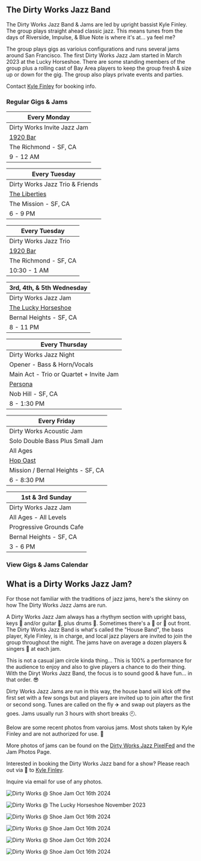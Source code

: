 <div class="container text-center">
  <h2>The Dirty Works Jazz Band</h2>
</div>

  <!-- <div class="container"> -->
 
<div class="text-center">

  <p>
  The Dirty Works Jazz Band & Jams are led by upright bassist Kyle Finley. The group plays straight ahead classic jazz. This means tunes from the days of Riverside, Impulse, & Blue Note is where it's at... ya feel me?
  
  The group plays gigs as varioius configurations and runs several jams around San Francisco. The first Dirty Works Jazz Jam started in March 2023 at the Lucky Horseshoe. There are some standing members of the group plus a rolling cast of Bay Area players to keep the group fresh & size up or down for the gig. The group also plays private events and parties. 
  </p>
  <p>
  Contact <a href="mailto:Kyle@KyleFinley.net">Kyle Finley</a> for booking info.
  </p>

  <h3>Regular Gigs & Jams</h3>

  | Every Monday
  |-
  | Dirty Works Invite Jazz Jam
  | <a href="https://1920bar.square.site" target="new">1920 Bar</a>
  | The Richmond - SF, CA
  | 9 - 12 AM

  | Every Tuesday
  |-
  | Dirty Works Jazz Trio & Friends
  | <a href="https://www.theliberties.com" target="new">The Liberties</a>
  | The Mission - SF, CA
  | 6 - 9 PM

  | Every Tuesday
  |-
  | Dirty Works Jazz Trio
  | <a href="https://1920bar.square.site" target="new">1920 Bar</a>
  | The Richmond - SF, CA
  | 10:30 - 1 AM

  | 3rd, 4th, & 5th Wednesday
  |-
  | Dirty Works Jazz Jam
  | <a href="https://www.theluckyhorseshoebar.com/" target="Shoe">The Lucky Horseshoe</a>
  | Bernal Heights - SF, CA
  | 8 - 11 PM

  | Every Thursday
  |-
  | Dirty Works Jazz Night
  | Opener - Bass & Horn/Vocals
  | Main Act - Trio or Quartet + Invite Jam
  | <a href="https://www.persona-sf.com" target="new">Persona</a>
  | Nob Hill - SF, CA
  | 8 - 1:30 PM

  | Every Friday
  |-
  | Dirty Works Acoustic Jam
  | Solo Double Bass Plus Small Jam
  | All Ages
  | <a href="https://hopoast.com" target="new">Hop Oast</a>
  | Mission / Bernal Heights - SF, CA
  | 6 - 8:30 PM

  | 1st & 3rd Sunday
  |-
  | Dirty Works Jazz Jam
  | All Ages - All Levels
  | Progressive Grounds Cafe 
  | Bernal Heights - SF, CA
  | 3 - 6 PM

</div>

<div class="container text-center">
  <p>
    <h3>
      <router-link to="/music#calendar">View Gigs & Jams Calendar</router-link>
    </h3>
  </p>
  <h2>What is a Dirty Works Jazz Jam?</h2>
</div>

For those not familiar with the traditions of jazz jams, here's the skinny on how The Dirty Works Jazz Jams are run. 

A Dirty Works Jazz Jam always has a rhythym section with upright bass, keys :musical_keyboard: and/or guitar :guitar:, plus drums :drum:. Sometimes there's a :trumpet: or :saxophone: out front. The Dirty Works Jazz Band is what's called the "House Band", the bass player, Kyle Finley, is in charge, and local jazz players are invited to join the group throughout the night. The jams have on average a dozen players & singers :microphone: at each jam.

This is not a casual jam circle kinda thing... This is 100% a performance for the audience to enjoy and also to give players a chance to do their thing. With the Diryt Works Jazz Band, the focus is to sound good & have fun... in that order. :sunglasses:

Dirty Works Jazz Jams are run in this way, the house band will kick off the first set with a few songs but and players are invited up to join after the first or second song. Tunes are called on the fly :airplane: and swap out players as the goes. Jams usually run 3 hours with short breaks :clock9:. 

Below are some recent photos from varoius jams. Most shots taken by Kyle Finley and are not authorized for use. :crystal_ball:

More photos of jams can be found on the <a href="https://pixelfed.social/i/web/profile/791341701221125553" target="pixelfed">Dirty Works Jazz PixelFed</a> and the <router-link to="/photos/jazz-jams">Jam Photos Page</router-link>.

Interested in booking the Dirty Works Jazz band for a show? Please reach out via :email: to <a href="mailto:Kyle@KyleFinley.net">Kyle Finley</a>. 

Inquire via email for use of any photos.

<div class="container text-center">

  ![Dirty Works @ Shoe Jam Oct 16th 2024](../../../../media/images/articles/dirty-works/2024.10.16_11-Shoe_Jam.jpg)

  ![Dirty Works @ The Lucky Horseshoe November 2023](../../../../media/images/articles/dirty-works/2023.11.16_01-Shoe_Jam.jpg)

  ![Dirty Works @ Shoe Jam Oct 16th 2024](../../../../media/images/articles/dirty-works/2024.10.16_01-Shoe_Jam.jpg)

  ![Dirty Works @ Shoe Jam Oct 16th 2024](../../../../media/images/articles/dirty-works/2024.10.16_04-Shoe_Jam.jpg)

  ![Dirty Works @ Shoe Jam Oct 16th 2024](../../../../media/images/articles/dirty-works/2024.10.16_07-Shoe_Jam.jpg)

  ![Dirty Works @ Shoe Jam Oct 16th 2024](../../../../media/images/articles/dirty-works/2024.10.16_10-Shoe_Jam.jpg)

</div>

<!-- <div class="container text-center">
  <h2>Recordings</h2>
  <p>Here are a few live recordings of the Dirty Works Jazz Band.</p>
  <p>Not professional recordings. Made with an iPhone sitting somewhere nearby.</p>

  <media-player :tracks="this.$parent.dw_tracks"></media-player>
</div> -->
